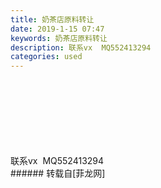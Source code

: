 ```yaml
---
title: 奶茶店原料转让
date: 2019-1-15 07:47
keywords: 奶茶店原料转让
description: 联系vx  MQ552413294
categories: used
---
```

<td class="t_f" id="postmessage_2693799">

<br/>
<img alt="" border="0" class="zoom" data-cf-modified-8d743d32f8c891649344969b-="" file="http://www.flw.ph/data/appbyme/upload/image/201901/15/jgAGDb0K8Xtt.jpg" id="aimg_w9iiO" lazyloadthumb="1" onclick="" onmouseover="" src="http://www.flw.ph/data/appbyme/upload/image/201901/15/jgAGDb0K8Xtt.jpg"/><br/>
<br/>
<img alt="" border="0" class="zoom" data-cf-modified-8d743d32f8c891649344969b-="" file="http://www.flw.ph/data/appbyme/upload/image/201901/15/XjQnNCpap1k4.jpg" id="aimg_NS62s" lazyloadthumb="1" onclick="" onmouseover="" src="http://www.flw.ph/data/appbyme/upload/image/201901/15/XjQnNCpap1k4.jpg"/><br/>
<br/>
<img alt="" border="0" class="zoom" data-cf-modified-8d743d32f8c891649344969b-="" file="http://www.flw.ph/data/appbyme/upload/image/201901/15/xOfUHhWh6Y0L.jpg" id="aimg_k3VM0" lazyloadthumb="1" onclick="" onmouseover="" src="http://www.flw.ph/data/appbyme/upload/image/201901/15/xOfUHhWh6Y0L.jpg"/><br/>
<br/>
<img alt="" border="0" class="zoom" data-cf-modified-8d743d32f8c891649344969b-="" file="http://www.flw.ph/data/appbyme/upload/image/201901/15/Lo6MwRv7w6BO.jpg" id="aimg_BDLnr" lazyloadthumb="1" onclick="" onmouseover="" src="http://www.flw.ph/data/appbyme/upload/image/201901/15/Lo6MwRv7w6BO.jpg"/><br/>
<br/>
<img alt="" border="0" class="zoom" data-cf-modified-8d743d32f8c891649344969b-="" file="http://www.flw.ph/data/appbyme/upload/image/201901/15/8WKa7pUscqQb.jpg" id="aimg_AtoZo" lazyloadthumb="1" onclick="" onmouseover="" src="http://www.flw.ph/data/appbyme/upload/image/201901/15/8WKa7pUscqQb.jpg"/><br/>
<br/>
<img alt="" border="0" class="zoom" data-cf-modified-8d743d32f8c891649344969b-="" file="http://www.flw.ph/data/appbyme/upload/image/201901/15/Kx4Gr7ByAzbE.jpg" id="aimg_YDk3Z" lazyloadthumb="1" onclick="" onmouseover="" src="http://www.flw.ph/data/appbyme/upload/image/201901/15/Kx4Gr7ByAzbE.jpg"/><br/>
<br/>
<img alt="" border="0" class="zoom" data-cf-modified-8d743d32f8c891649344969b-="" file="http://www.flw.ph/data/appbyme/upload/image/201901/15/RvDO3cziflij.jpg" id="aimg_rrRQ0" lazyloadthumb="1" onclick="" onmouseover="" src="http://www.flw.ph/data/appbyme/upload/image/201901/15/RvDO3cziflij.jpg"/><br/>
联系vx  MQ552413294<br/>
</td>
###### 转载自[菲龙网]